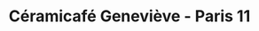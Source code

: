 ---
title: "Céramicafé Geneviève - Paris 11"
url: /paris/ceramicafe-genevieve-paris-11/
shop: poterie
---